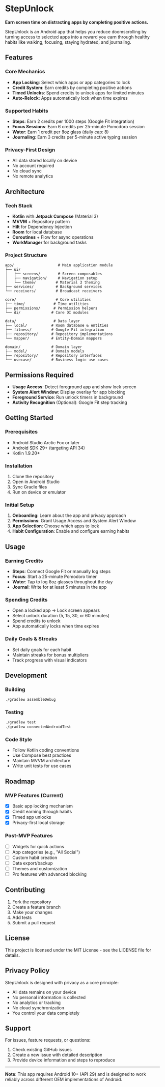 # StepUnlock

**Earn screen time on distracting apps by completing positive actions.**

StepUnlock is an Android app that helps you reduce doomscrolling by turning access to selected apps into a reward you earn through healthy habits like walking, focusing, staying hydrated, and journaling.

## Features

### Core Mechanics
- **App Locking**: Select which apps or app categories to lock
- **Credit System**: Earn credits by completing positive actions
- **Timed Unlocks**: Spend credits to unlock apps for limited minutes
- **Auto-Relock**: Apps automatically lock when time expires

### Supported Habits
- **Steps**: Earn 2 credits per 1000 steps (Google Fit integration)
- **Focus Sessions**: Earn 6 credits per 25-minute Pomodoro session
- **Water**: Earn 1 credit per 8oz glass (daily cap: 8)
- **Journaling**: Earn 3 credits per 5-minute active typing session

### Privacy-First Design
- All data stored locally on device
- No account required
- No cloud sync
- No remote analytics

## Architecture

### Tech Stack
- **Kotlin** with **Jetpack Compose** (Material 3)
- **MVVM** + Repository pattern
- **Hilt** for Dependency Injection
- **Room** for local database
- **Coroutines** + Flow for async operations
- **WorkManager** for background tasks

### Project Structure
```
app/                    # Main application module
├── ui/
│   ├── screens/        # Screen composables
│   ├── navigation/     # Navigation setup
│   └── theme/         # Material 3 theming
├── services/          # Background services
└── receivers/         # Broadcast receivers

core/                  # Core utilities
├── time/             # Time utilities
├── permissions/      # Permission helpers
└── di/              # Core DI modules

data/                 # Data layer
├── local/           # Room database & entities
├── fitness/         # Google Fit integration
├── repository/      # Repository implementations
└── mapper/          # Entity-Domain mappers

domain/              # Domain layer
├── model/           # Domain models
├── repository/      # Repository interfaces
└── usecase/         # Business logic use cases
```

## Permissions Required

- **Usage Access**: Detect foreground app and show lock screen
- **System Alert Window**: Display overlay for app blocking
- **Foreground Service**: Run unlock timers in background
- **Activity Recognition** (Optional): Google Fit step tracking

## Getting Started

### Prerequisites
- Android Studio Arctic Fox or later
- Android SDK 29+ (targeting API 34)
- Kotlin 1.9.20+

### Installation
1. Clone the repository
2. Open in Android Studio
3. Sync Gradle files
4. Run on device or emulator

### Initial Setup
1. **Onboarding**: Learn about the app and privacy approach
2. **Permissions**: Grant Usage Access and System Alert Window
3. **App Selection**: Choose which apps to lock
4. **Habit Configuration**: Enable and configure earning habits

## Usage

### Earning Credits
- **Steps**: Connect Google Fit or manually log steps
- **Focus**: Start a 25-minute Pomodoro timer
- **Water**: Tap to log 8oz glasses throughout the day
- **Journal**: Write for at least 5 minutes in the app

### Spending Credits
- Open a locked app → Lock screen appears
- Select unlock duration (5, 15, 30, or 60 minutes)
- Spend credits to unlock
- App automatically locks when time expires

### Daily Goals & Streaks
- Set daily goals for each habit
- Maintain streaks for bonus multipliers
- Track progress with visual indicators

## Development

### Building
```bash
./gradlew assembleDebug
```

### Testing
```bash
./gradlew test
./gradlew connectedAndroidTest
```

### Code Style
- Follow Kotlin coding conventions
- Use Compose best practices
- Maintain MVVM architecture
- Write unit tests for use cases

## Roadmap

### MVP Features (Current)
- [x] Basic app locking mechanism
- [x] Credit earning through habits
- [x] Timed app unlocks
- [x] Privacy-first local storage

### Post-MVP Features
- [ ] Widgets for quick actions
- [ ] App categories (e.g., "All Social")
- [ ] Custom habit creation
- [ ] Data export/backup
- [ ] Themes and customization
- [ ] Pro features with advanced blocking

## Contributing

1. Fork the repository
2. Create a feature branch
3. Make your changes
4. Add tests
5. Submit a pull request

## License

This project is licensed under the MIT License - see the LICENSE file for details.

## Privacy Policy

StepUnlock is designed with privacy as a core principle:
- All data remains on your device
- No personal information is collected
- No analytics or tracking
- No cloud synchronization
- You control your data completely

## Support

For issues, feature requests, or questions:
1. Check existing GitHub issues
2. Create a new issue with detailed description
3. Provide device information and steps to reproduce

---

**Note**: This app requires Android 10+ (API 29) and is designed to work reliably across different OEM implementations of Android.
